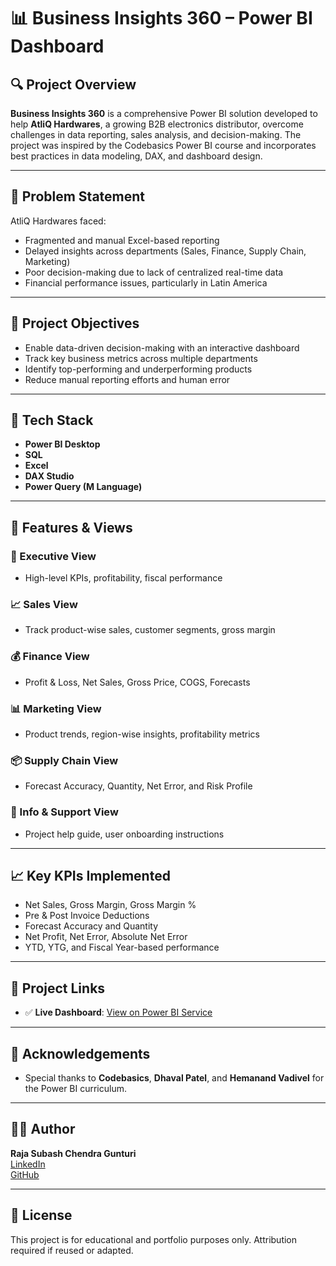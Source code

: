 # 📊 Business Insights 360 – Power BI Dashboard

## 🔍 Project Overview

**Business Insights 360** is a comprehensive Power BI solution developed to help **AtliQ Hardwares**, a growing B2B electronics distributor, overcome challenges in data reporting, sales analysis, and decision-making. The project was inspired by the Codebasics Power BI course and incorporates best practices in data modeling, DAX, and dashboard design.

---

## 🚩 Problem Statement

AtliQ Hardwares faced:
- Fragmented and manual Excel-based reporting
- Delayed insights across departments (Sales, Finance, Supply Chain, Marketing)
- Poor decision-making due to lack of centralized real-time data
- Financial performance issues, particularly in Latin America

---

## 🎯 Project Objectives

- Enable data-driven decision-making with an interactive dashboard
- Track key business metrics across multiple departments
- Identify top-performing and underperforming products
- Reduce manual reporting efforts and human error

---

## 🧰 Tech Stack

- **Power BI Desktop**
- **SQL**
- **Excel**
- **DAX Studio**
- **Power Query (M Language)**

---

## 📁 Features & Views

### 📌 Executive View
- High-level KPIs, profitability, fiscal performance

### 📈 Sales View
- Track product-wise sales, customer segments, gross margin

### 💰 Finance View
- Profit & Loss, Net Sales, Gross Price, COGS, Forecasts

### 📊 Marketing View
- Product trends, region-wise insights, profitability metrics

### 📦 Supply Chain View
- Forecast Accuracy, Quantity, Net Error, and Risk Profile

### 📖 Info & Support View
- Project help guide, user onboarding instructions

---

## 📈 Key KPIs Implemented

- Net Sales, Gross Margin, Gross Margin %
- Pre & Post Invoice Deductions
- Forecast Accuracy and Quantity
- Net Profit, Net Error, Absolute Net Error
- YTD, YTG, and Fiscal Year-based performance

---

## 🔗 Project Links

- ✅ **Live Dashboard**: [View on Power BI Service](https://app.powerbi.com/view?r=eyJrIjoiMDNjYmY3ZTUtNDdmOC00Mzg4LWE5NjAtOWE2M2FjNzU1MDNkIiwidCI6ImM2ZTU0OWIzLTVmNDUtNDAzMi1hYWU5LWQ0MjQ0ZGM1YjJjNCJ9)

---

## 🙌 Acknowledgements

- Special thanks to **Codebasics**, **Dhaval Patel**, and **Hemanand Vadivel** for the Power BI curriculum.

---

## 👨‍💼 Author

**Raja Subash Chendra Gunturi**  
[LinkedIn](https://www.linkedin.com/in/raja-subash-chendra-gunturi-693727182/)  
[GitHub](https://github.com/chandu7508)

---

## 📌 License

This project is for educational and portfolio purposes only. Attribution required if reused or adapted.

